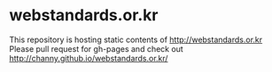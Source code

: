 webstandards.or.kr
==================

This repository is hosting static contents of http://webstandards.or.kr
Please pull request for gh-pages and check out http://channy.github.io/webstandards.or.kr/
